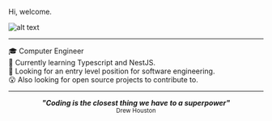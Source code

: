 
Hi, welcome.

![alt text](https://media.tenor.com/-kHJ5bxUwisAAAAd/smile-nod.gif)

<hr>

<div>🎓 Computer Engineer</div>
<div>🌱 Currently learning Typescript and NestJS.</div>
<div>👀 Looking for an entry level position for software engineering.</div>
<div>😮 Also looking for open source projects to contribute to.</div>

<hr>

<p align='center'>
  <strong>
    <em>"Coding is the closest thing we have to a superpower"</em>
  </strong>
  <br>
  <sub>Drew Houston</sub>
</p>
